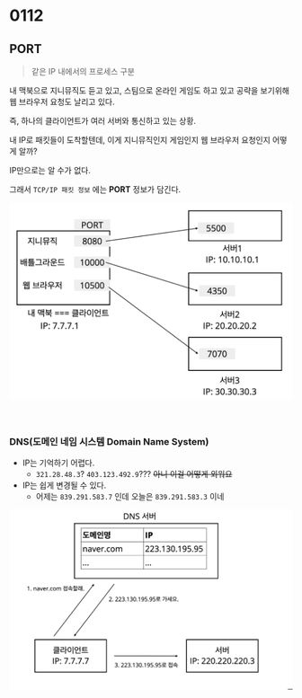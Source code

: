 # 0112



## PORT

> 같은 IP 내에서의 프로세스 구분

내 맥북으로 지니뮤직도 듣고 있고, 스팀으로 온라인 게임도 하고 있고 공략을 보기위해 웹 브라우저 요청도 날리고 있다.

즉, 하나의 클라이언트가 여러 서버와 통신하고 있는 상황.

내 IP로 패킷들이 도착할텐데, 이게 지니뮤직인지 게임인지 웹 브라우저 요청인지 어떻게 알까?

IP만으로는 알 수가 없다.

그래서 `TCP/IP 패킷 정보` 에는 **PORT** 정보가 담긴다.

![http5](../pic/http5.png)

<br>

### DNS(도메인 네임 시스템 Domain Name System)

- IP는 기억하기 어렵다.
  - `321.28.48.3`? `403.123.492.9`??? ~~아니 이걸 어떻게 외워요~~
- IP는 쉽게 변경될 수 있다.
  - 어제는 `839.291.583.7` 인데 오늘은 `839.291.583.3` 이네

![http6](../pic/http6.png)



